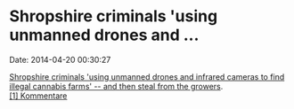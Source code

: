 Shropshire criminals 'using unmanned drones and \...
====================================================

Date: 2014-04-20 00:30:27

[Shropshire criminals 'using unmanned drones and infrared cameras to
find illegal cannabis farms' -- and then steal from the
growers](http://www.independent.co.uk/news/uk/home-news/shropshire-criminals-using-unmanned-drones-and-infrared-cameras-to-find-illegal-cannabis-farms--and-then-steal-from-the-growers-9267587.html).\
[\[1\] Kommentare](http://fettemama.org/p/928)
